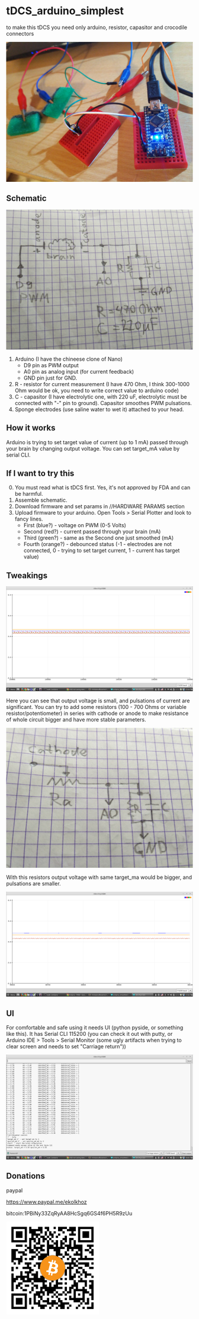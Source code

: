 # tDCS_arduino_simplest

to make this tDCS you need only arduino, resistor, capasitor and crocodile connectors

![Assembled](/imgs/wtf.jpg?raw "Assembled")


## Schematic

![Schematic](/imgs/connections.jpg?raw=true "Schematic")

1) Arduino (I have the chineese clone of Nano) 
   - D9 pin as PWM output
   - A0 pin as analog input (for current feedback)
   - GND pin just for GND.
2) R - resistor for current measurement (I have 470 Ohm, I think 300-1000 Ohm would be ok, you need to write correct value to arduino code)
3) C - capasitor (I have electrolytic one, with 220 uF, electrolytic must be connected with "-" pin to ground).  Capasitor smoothes PWM pulsations.
4) Sponge electrodes (use saline water to wet it) attached to your head.

## How it works
Arduino is trying to set target value of current (up to 1 mA) passed through your brain by changing output voltage. You can set target_mA value by serial CLI.

## If I want to try this
0) You must read what is tDCS first. Yes, it's not approved by FDA and can be harmful. 
1) Assemble schematic.
2) Download firmware and set params in //HARDWARE PARAMS section
3) Upload firmware to your arduino. Open Tools > Serial Plotter and look to fancy lines. 
   - First (blue?) - voltage on PWM (0-5 Volts)
   - Second (red?) - current passed through your brain (mA)
   - Third (green?) - same as the Second one just smoothed (mA)
   - Fourth (orange?) - debounced status (-1 - electrodes are not connected, 0 - trying to set target current, 1 - current has target value)

## Tweakings

![Serial Plotter](/imgs/pulsations.png?raw=true "Serial Plotter")

Here you can see that output voltage is small, and pulsations of current are significant. You can try to add some resistors (100 - 700 Ohms or variable resistor/potentiometer) in series with cathode or anode to make resistance of whole circuit bigger and have more stable parameters.

![Additional resistance](/imgs/additionalRa.jpg?raw=true "Additional resistance")

With this resistors output voltage with same target_ma would be bigger, and pulsations are smaller.

![With additional 500 Ohms](/imgs/Screenshot%20from%202017-06-26%2017:50:52.png?raw=true "With additional 500 Ohms")

## UI
For comfortable and safe using it needs UI (python pyside, or something like this).
It has Serial CLI 115200 (you can check it out with putty, or Arduino IDE > Tools > Serial Monitor (some ugly artifacts when trying to clear screen and needs to set "Carriage return"))

![CLI](/imgs/cli_menu.png?raw=true "CLI")

## Donations
paypal

https://www.paypal.me/ekolkhoz

bitcoin:1PBiNy33ZqRyAA8HcSgq6GS4f6PH5R9zUu

![btc](/imgs/c1av9wf.png?raw=true "btc")
